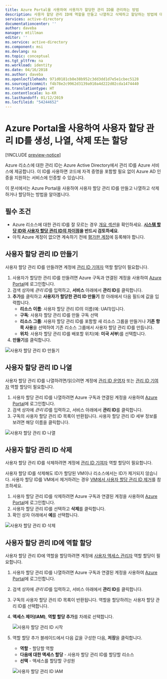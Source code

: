 ```yaml
---
title: Azure Portal을 사용하여 사용자가 할당한 관리 ID를 관리하는 방법
description: 사용자 할당 관리 ID에 역할을 만들고 나열하고 삭제하고 할당하는 방법에 대한 단계별 지침입니다.
services: active-directory
documentationcenter: ''
author: daveba
manager: mtillman
editor: ''
ms.service: active-directory
ms.component: msi
ms.devlang: na
ms.topic: conceptual
ms.tgt_pltfrm: na
ms.workload: identity
ms.date: 04/16/2018
ms.author: daveba
ms.openlocfilehash: 971d0181cb8e38b952c3dd3dd1d7e5e1cbec5128
ms.sourcegitcommit: f4b78e2c9962d3139a910a4d222d02cda1474440
ms.translationtype: HT
ms.contentlocale: ko-KR
ms.lasthandoff: 01/12/2019
ms.locfileid: "54244652"
---
```

# <a name="create-list-delete-or-assign-a-role-to-a-user-assigned-managed-identity-using-the-azure-portal"></a>Azure Portal을 사용하여 사용자 할당 관리 ID를 생성, 나열, 삭제 또는 할당

[!INCLUDE [preview-notice](~/includes/active-directory-msi-preview-notice-ua.md)]

Azure 리소스에 대한 관리 ID는 Azure Active Directory에서 관리 ID를 Azure 서비스에 제공합니다. 이 ID를 사용하면 코드에 자격 증명을 포함할 필요 없이 Azure AD 인증을 지원하는 서비스에 인증할 수 있습니다. 

이 문서에서는 Azure Portal을 사용하여 사용자 할당 관리 ID를 만들고 나열하고 삭제하거나 할당하는 방법을 알아봅니다.

## <a name="prerequisites"></a>필수 조건

- Azure 리소스에 대한 관리 ID를 잘 모르는 경우 [개요 섹션](overview.md)을 확인하세요. **[시스템 할당 ID와 사용자 할당 관리 ID의 차이점](overview.md#how-does-it-work)을 반드시 검토하세요**.
- 아직 Azure 계정이 없으면 계속하기 전에 [평가판 계정](https://azure.microsoft.com/free/)에 등록해야 합니다.

## <a name="create-a-user-assigned-managed-identity"></a>사용자 할당 관리 ID 만들기

사용자 할당 관리 ID를 만들려면 계정에 [관리 ID 기여자](/azure/role-based-access-control/built-in-roles#managed-identity-contributor) 역할 할당이 필요합니다.

1. 사용자가 할당한 관리 ID를 만들려면 Azure 구독과 연결된 계정을 사용하여 [Azure Portal](https://portal.azure.com)에 로그인합니다.
2. 검색 상자에 *관리 ID*를 입력하고, **서비스** 아래에서 **관리 ID**를 클릭합니다.
3. **추가**를 클릭하고 **사용자가 할당한 관리 ID 만들기** 창 아래에서 다음 필드에 값을 입력합니다.
   - **리소스 이름**: 사용자 할당 관리 ID의 이름(예: UAI1)입니다.
   - **구독**: 사용자 할당 관리 ID를 만들 구독 선택
   - **리소스 그룹**: 사용자 할당 관리 ID를 포함할 새 리소스 그룹을 만들거나 **기존 항목 사용**을 선택하여 기존 리소스 그룹에서 사용자 할당 관리 ID를 만듭니다.
   - **위치**: 사용자 할당 관리 ID를 배포할 위치(예: **미국 서부**)를 선택합니다.
4. **만들기**를 클릭합니다.

![사용자 할당 관리 ID 만들기](./media/how-to-manage-ua-identity-portal/create-user-assigned-managed-identity-portal.png)

## <a name="list-user-assigned-managed-identities"></a>사용자 할당 관리 ID 나열

사용자 할당 관리 ID를 나열하려면/읽으려면 계정에 [관리 ID 운영자](/azure/role-based-access-control/built-in-roles#managed-identity-operator) 또는 [관리 ID 기여자](/azure/role-based-access-control/built-in-roles#managed-identity-contributor) 역할 할당이 필요합니다.

1. 사용자 할당 관리 ID를 나열하려면 Azure 구독과 연결된 계정을 사용하여 [Azure Portal](https://portal.azure.com)에 로그인합니다.
2. 검색 상자에 *관리 ID*를 입력하고, 서비스 아래에서 **관리 ID**를 클릭합니다.
3. 구독의 사용자 할당 관리 ID 목록이 반환됩니다.  사용자 할당 관리 ID 세부 정보를 보려면 해당 이름을 클릭합니다.

![사용자 할당 관리 ID 나열](./media/how-to-manage-ua-identity-portal/list-user-assigned-managed-identity-portal.png)

## <a name="delete-a-user-assigned-managed-identity"></a>사용자 할당 관리 ID 삭제

사용자 할당 관리 ID를 삭제하려면 계정에 [관리 ID 기여자](/azure/role-based-access-control/built-in-roles#managed-identity-contributor) 역할 할당이 필요합니다.

사용자 할당 ID를 삭제해도 ID가 할당된 VM이나 리소스에서는 ID가 제거되지 않습니다.  사용자 할당 ID를 VM에서 제거하려는 경우 [VM에서 사용자 할당 관리 ID 제거](/azure/active-directory/managed-identities-azure-resources/qs-configure-portal-windows-vm#remove-a-user-assigned-managed-identity-from-a-vm)를 참조하세요.

1. 사용자 할당 관리 ID를 삭제하려면 Azure 구독과 연결된 계정을 사용하여 [Azure Portal](https://portal.azure.com)에 로그인합니다.
2. 사용자 할당 관리 ID를 선택하고 **삭제**를 클릭합니다.
3. 확인 상자 아래에서 **예**를 선택합니다.

![사용자 할당 관리 ID 삭제](./media/how-to-manage-ua-identity-portal/delete-user-assigned-managed-identity-portal.png)

## <a name="assign-a-role-to-a-user-assigned-managed-identity"></a>사용자 할당 관리 ID에 역할 할당 

사용자 할당 관리 ID에 역할을 할당하려면 계정에 [사용자 액세스 관리자](/azure/role-based-access-control/built-in-roles#user-access-administrator) 역할 할당이 필요합니다.

1. 사용자 할당 관리 ID를 나열하려면 Azure 구독과 연결된 계정을 사용하여 [Azure Portal](https://portal.azure.com)에 로그인합니다.
2. 검색 상자에 *관리 ID*를 입력하고, 서비스 아래에서 **관리 ID**를 클릭합니다.
3. 구독의 사용자 할당 관리 ID 목록이 반환됩니다.  역할을 할당하려는 사용자 할당 관리 ID를 선택합니다.
4. **액세스 제어(IAM)**, **역할 할당 추가**를 차례로 선택합니다.

   ![사용자 할당 관리 ID 시작](./media/how-to-manage-ua-identity-portal/assign-role-screenshot1.png)

5. 역할 할당 추가 블레이드에서 다음 값을 구성한 다음, **저장**을 클릭합니다.
   - **역할** - 할당할 역할
   - **다음에 대한 액세스 할당** - 사용자 할당 관리 ID를 할당할 리소스
   - **선택** - 액세스를 할당할 구성원
   
   ![사용자 할당 관리 ID IAM](./media/how-to-manage-ua-identity-portal/assign-role-screenshot2.png)  